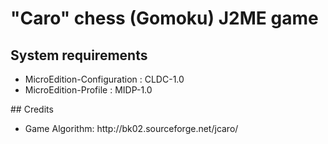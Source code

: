 # "Caro" chess (Gomoku) J2ME game
## System requirements
<ul>
  <li>MicroEdition-Configuration : CLDC-1.0</li>
  <li>MicroEdition-Profile : MIDP-1.0</li>
</ul>
## Credits
<ul>
  <li>Game Algorithm: http://bk02.sourceforge.net/jcaro/</li>
</ul>
